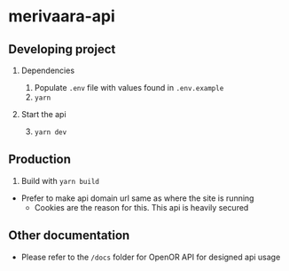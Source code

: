 # merivaara-api

## Developing project

1. Dependencies

    1. Populate `.env` file with values found in `.env.example`
    2. `yarn`

2. Start the api

    3. `yarn dev`


## Production

1. Build with `yarn build`

- Prefer to make api domain url same as where the site is running
    - Cookies are the reason for this. This api is heavily secured

## Other documentation

- Please refer to the `/docs` folder for OpenOR API for designed api usage